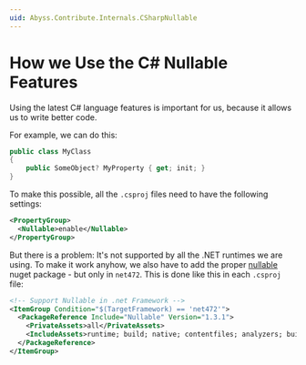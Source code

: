 ```yaml
---
uid: Abyss.Contribute.Internals.CSharpNullable
---
```


# How we Use the C# Nullable Features

Using the latest C# language features is important for us, because it allows us to write better code.

For example, we can do this:

```c#
public class MyClass
{
    public SomeObject? MyProperty { get; init; }
}
```

To make this possible, all the `.csproj` files need to have the following settings:

```xml
<PropertyGroup>
  <Nullable>enable</Nullable>
</PropertyGroup>
```

But there is a problem: It's not supported by all the .NET runtimes we are using.
To make it work anyhow, we also have to add the proper [nullable](https://www.nuget.org/packages/Nullable/1.3.1)
nuget package - but only in `net472`.
This is done like this in each `.csproj` file:

```xml
<!-- Support Nullable in .net Framework -->
<ItemGroup Condition="$(TargetFramework) == 'net472'">
  <PackageReference Include="Nullable" Version="1.3.1">
    <PrivateAssets>all</PrivateAssets>
    <IncludeAssets>runtime; build; native; contentfiles; analyzers; buildtransitive</IncludeAssets>
  </PackageReference>
</ItemGroup>
```